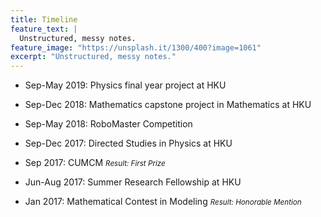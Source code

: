 ```yaml
---
title: Timeline
feature_text: |
  Unstructured, messy notes.
feature_image: "https://unsplash.it/1300/400?image=1061"
excerpt: "Unstructured, messy notes."
---
```

* Sep-May 2019: Physics final year project at HKU  

* Sep-Dec 2018: Mathematics capstone project in Mathematics at HKU  

* Sep-May 2018: RoboMaster Competition

* Sep-Dec 2017: Directed Studies in Physics at HKU  

* Sep 2017: CUMCM <small>_Result: First Prize_</small>  


* Jun-Aug 2017: Summer Research Fellowship at HKU  


* Jan 2017: Mathematical Contest in Modeling     <small>_Result: Honorable Mention_</small>  





